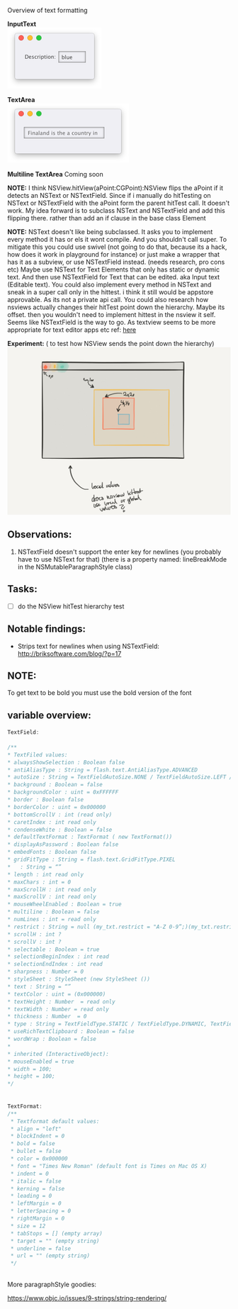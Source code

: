 Overview of text formatting <!--more--> 

**InputText**  
<img width="213" alt="img" src="https://raw.githubusercontent.com/stylekit/img/master/Screen Shot 2016-02-08 at 20.35.48.png">

**TextArea**  
<img width="274" alt="img" src="https://raw.githubusercontent.com/stylekit/img/master/Screen Shot 2016-02-08 at 19.55.06.png">

**Multiline TextArea**
Coming soon


**NOTE:** 
I think NSView.hitView(aPoint:CGPoint):NSView flips the aPoint if it detects an NSText or NSTextField. Since if i manually do hitTesting on NSText or NSTextField with the aPoint form the parent hitTest call. It doesn't work. My idea forward is to subclass NSText and NSTextField and add this flipping there. rather than add an if clause in the base class Element

**NOTE:**
NSText doesn't like being subclassed. It asks you to implement every method it has or els it wont compile. And you shouldn't call super. To mitigate this you could use swivel (not going to do that, because its a hack, how does it work in playground for instance) or just make a wrapper that has it as a subview, or use NSTextField instead. (needs research, pro cons etc) Maybe use NSText for Text Elements that only has static or dynamic text. And then use NSTextField for Text that can be edited. aka Input text (Editable text). You could also implement every method in NSText and sneak in a super call only in the hittest. i think it still would be appstore approvable. As its not a private api call. You could also research how nsviews actually changes their hitTest point down the hierarchy. Maybe its offset. then you wouldn't need to implement hittest in the nsview it self. Seems like NSTextField is the way to go. As textview seems to be more appropriate for text editor apps etc ref: [here](https://developer.apple.com/library/mac/documentation/TextFonts/Conceptual/CocoaTextArchitecture/TextFieldsAndViews/TextFieldsAndViews.html#//apple_ref/doc/uid/TP40009459-CH8-BBCFEBHA) 

**Experiment:** ( to test how NSView sends the point down the hierarchy)
<img width="1024" alt="img" src="https://raw.githubusercontent.com/stylekit/img/master/My Ideas - 42323d2q.png">

## Observations:

1. NSTextField doesn't support the enter key for newlines (you probably have to use NSText for that) (there is a property named: lineBreakMode in the NSMutableParagraphStyle class)

## Tasks:
- [ ] do the NSView hitTest hierarchy test


## Notable findings:
- Strips text for newlines when using NSTextField: http://briksoftware.com/blog/?p=17

## NOTE:

To get text to be bold you must use the bold version of the font

## variable overview:  

```swift
TextField:

/**
* TextFiled values:
* alwaysShowSelection : Boolean false
* antiAliasType : String = flash.text.AntiAliasType.ADVANCED
* autoSize : String = TextFieldAutoSize.NONE / TextFieldAutoSize.LEFT / TextFieldAutoSize.RIGHT / TextFieldAutoSize.CENTER ,left,right,none,center
* background : Boolean = false
* backgroundColor : uint = 0xFFFFFF
* border : Boolean false
* borderColor : uint = 0x000000
* bottomScrollV : int (read only)
* caretIndex : int read only
* condenseWhite : Boolean = false
* defaultTextFormat : TextFormat ( new TextFormat())
* displayAsPassword : Boolean false
* embedFonts : Boolean false 
* gridFitType : String = flash.text.GridFitType.PIXEL
*   : String = “”
* length : int read only
* maxChars : int = 0
* maxScrollH : int read only
* maxScrollV : int read only
* mouseWheelEnabled : Boolean = true
* multiline : Boolean = false
* numLines : int = read only
* restrict : String = null (my_txt.restrict = "A-Z 0-9”;)(my_txt.restrict = "^a-z";) (see adobe doc for more restricts)
* scrollH : int ?
* scrollV : int ?
* selectable : Boolean = true
* selectionBeginIndex : int read
* selectionEndIndex : int read
* sharpness : Number = 0
* styleSheet : StyleSheet (new StyleSheet ())
* text : String = “”
* textColor : uint = (0x000000)
* textHeight : Number  = read only
* textWidth : Number = read only
* thickness : Number  = 0
* type : String = TextFieldType.STATIC / TextFieldType.DYNAMIC, TextFieldType.INPUT / dynamic, input, static
* useRichTextClipboard : Boolean = false
* wordWrap : Boolean = false
* 
* inherited (InteractiveObject):
* mouseEnabled = true
* width = 100;
* height = 100;
*/


TextFormat:
/**
 * Textformat default values:
 * align = "left"
 * blockIndent = 0
 * bold = false
 * bullet = false
 * color = 0x000000
 * font = "Times New Roman" (default font is Times on Mac OS X)
 * indent = 0
 * italic = false
 * kerning = false
 * leading = 0
 * leftMargin = 0
 * letterSpacing = 0
 * rightMargin = 0
 * size = 12
 * tabStops = [] (empty array)
 * target = "" (empty string)
 * underline = false
 * url = "" (empty string)
 */
 
```


More paragraphStyle goodies: 

https://www.objc.io/issues/9-strings/string-rendering/